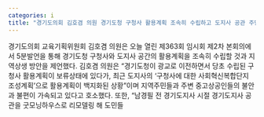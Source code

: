 ```yaml
---
categories: i
title: "경기도의회 김호겸 의원 경기도청 구청사 활용계획 조속히 수립하고 도지사 공관 주민에게 돌려주어야"
---
```

경기도의회 교육기획위원회 김호겸 의원은 오늘 열린 제363회 임시회 제2차 본회의에서 5분발언을 통해 경기도청 구청사와 도지사 공간의 활용계획을 조속히 수립할 것과 지역상생 방안을 제언했다. 김호겸 의원은 “경기도청이 광교로 이전하면서 당초 수립된 구청사 활용계획이 보류상태에 있다가, 최근 도지사의 ‘구청사에 대한 사회혁신복합단지 조성계획’으로 활용계획이 백지화된 상황”이며 지역주민들과 주변 중고상공인들의 불안과 불편이 가속되고 있다고 호소했다. 또한, “남경필 전 경기도지사 시절 경기도지사 공관을 굿모닝하우스로 리모델링 해 도민들
